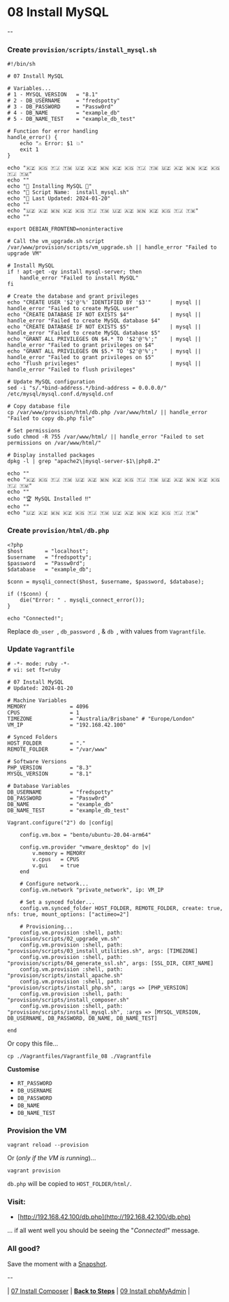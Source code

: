 # 08 Install MySQL

--

### Create `provision/scripts/install_mysql.sh`

```
#!/bin/sh

# 07 Install MySQL

# Variables...
# 1 - MYSQL_VERSION   = "8.1"
# 2 - DB_USERNAME     = "fredspotty"
# 3 - DB_PASSWORD     = "Passw0rd"
# 4 - DB_NAME         = "example_db"
# 5 - DB_NAME_TEST    = "example_db_test"

# Function for error handling
handle_error() {
	echo "⚠️ Error: $1 💥"
	exit 1
}

echo "🇰🇿 🇰🇬 🇹🇯 🇹🇲 🇺🇿 🇦🇿 🇲🇳 🇰🇿 🇰🇬 🇹🇯 🇹🇲 🇺🇿 🇦🇿 🇲🇳 🇰🇿 🇰🇬 🇹🇯 🇹🇲"
echo ""
echo "🚀 Installing MySQL 🚀"
echo "📜 Script Name:  install_mysql.sh"
echo "📅 Last Updated: 2024-01-20"
echo ""
echo "🇺🇿 🇦🇿 🇲🇳 🇰🇿 🇰🇬 🇹🇯 🇹🇲 🇺🇿 🇦🇿 🇲🇳 🇰🇿 🇰🇬 🇹🇯 🇹🇲"
echo ""

export DEBIAN_FRONTEND=noninteractive

# Call the vm_upgrade.sh script
/var/www/provision/scripts/vm_upgrade.sh || handle_error "Failed to upgrade VM"

# Install MySQL
if ! apt-get -qy install mysql-server; then
	handle_error "Failed to install MySQL"
fi

# Create the database and grant privileges
echo "CREATE USER '$2'@'%' IDENTIFIED BY '$3'"      | mysql || handle_error "Failed to create MySQL user"
echo "CREATE DATABASE IF NOT EXISTS $4"             | mysql || handle_error "Failed to create MySQL database $4"
echo "CREATE DATABASE IF NOT EXISTS $5"             | mysql || handle_error "Failed to create MySQL database $5"
echo "GRANT ALL PRIVILEGES ON $4.* TO '$2'@'%';"    | mysql || handle_error "Failed to grant privileges on $4"
echo "GRANT ALL PRIVILEGES ON $5.* TO '$2'@'%';"    | mysql || handle_error "Failed to grant privileges on $5"
echo "flush privileges"                             | mysql || handle_error "Failed to flush privileges"

# Update MySQL configuration
sed -i "s/.*bind-address.*/bind-address = 0.0.0.0/" /etc/mysql/mysql.conf.d/mysqld.cnf

# Copy database file
cp /var/www/provision/html/db.php /var/www/html/ || handle_error "Failed to copy db.php file"

# Set permissions
sudo chmod -R 755 /var/www/html/ || handle_error "Failed to set permissions on /var/www/html/"

# Display installed packages
dpkg -l | grep "apache2\|mysql-server-$1\|php8.2"

echo ""
echo "🇰🇿 🇰🇬 🇹🇯 🇹🇲 🇺🇿 🇦🇿 🇲🇳 🇰🇿 🇰🇬 🇹🇯 🇹🇲 🇺🇿 🇦🇿 🇲🇳 🇰🇿 🇰🇬 🇹🇯 🇹🇲"
echo ""
echo "🏆 MySQL Installed ‼️"
echo ""
echo "🇺🇿 🇦🇿 🇲🇳 🇰🇿 🇰🇬 🇹🇯 🇹🇲 🇺🇿 🇦🇿 🇲🇳 🇰🇿 🇰🇬 🇹🇯 🇹🇲"
```

### Create `provision/html/db.php`

```
<?php
$host       = "localhost";
$username   = "fredspotty";
$password   = "Passw0rd";
$database   = "example_db";

$conn = mysqli_connect($host, $username, $password, $database);

if (!$conn) {
    die("Error: " . mysqli_connect_error());
}

echo "Connected!";
```

Replace `db_user `, `db_password `, & `db `, with values from `Vagrantfile`.

### Update `Vagrantfile`

```
# -*- mode: ruby -*-
# vi: set ft=ruby

# 07 Install MySQL
# Updated: 2024-01-20

# Machine Variables
MEMORY              = 4096
CPUS                = 1
TIMEZONE            = "Australia/Brisbane" # "Europe/London"
VM_IP               = "192.168.42.100"

# Synced Folders
HOST_FOLDER         = "."
REMOTE_FOLDER       = "/var/www"

# Software Versions
PHP_VERSION         = "8.3"
MYSQL_VERSION       = "8.1"

# Database Variables
DB_USERNAME         = "fredspotty"
DB_PASSWORD         = "Passw0rd"
DB_NAME             = "example_db"
DB_NAME_TEST        = "example_db_test"

Vagrant.configure("2") do |config|

	config.vm.box = "bento/ubuntu-20.04-arm64"

	config.vm.provider "vmware_desktop" do |v|
		v.memory = MEMORY
		v.cpus   = CPUS
		v.gui    = true
	end

	# Configure network...
	config.vm.network "private_network", ip: VM_IP

	# Set a synced folder...
	config.vm.synced_folder HOST_FOLDER, REMOTE_FOLDER, create: true, nfs: true, mount_options: ["actimeo=2"]

	# Provisioning...
	config.vm.provision :shell, path: "provision/scripts/02_upgrade_vm.sh"
	config.vm.provision :shell, path: "provision/scripts/03_install_utilities.sh", args: [TIMEZONE]
	config.vm.provision :shell, path: "provision/scripts/04_generate_ssl.sh", args: [SSL_DIR, CERT_NAME]
	config.vm.provision :shell, path: "provision/scripts/install_apache.sh"
	config.vm.provision :shell, path: "provision/scripts/install_php.sh", :args => [PHP_VERSION]
	config.vm.provision :shell, path: "provision/scripts/install_composer.sh"
	config.vm.provision :shell, path: "provision/scripts/install_mysql.sh", :args => [MYSQL_VERSION, DB_USERNAME, DB_PASSWORD, DB_NAME, DB_NAME_TEST]

end
```

Or copy this file...

```
cp ./Vagrantfiles/Vagrantfile_08 ./Vagrantfile
```

**Customise**

* `RT_PASSWORD`
* `DB_USERNAME`
* `DB_PASSWORD`
* `DB_NAME`
* `DB_NAME_TEST`

### Provision the VM

```
vagrant reload --provision
```

Or (*only if the VM is running*)...

```
vagrant provision
```

`db.php` will be copied to `HOST_FOLDER/html/`.

### Visit:

* [http://192.168.42.100/db.php](http://192.168.42.100/db.php)

... if all went well you should be seeing the "*Connected!*" message.

### All good?

Save the moment with a [Snapshot](./Snapshots.md).

--

| [07 Install Composer](./07_Install_Composer.md)
| [**Back to Steps**](../README.md)
| [09 Install phpMyAdmin](./09_Install_phpMyAdmin.md)
|
